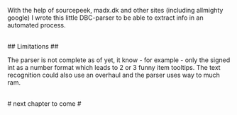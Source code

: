 With the help of sourcepeek, madx.dk and other sites (including allmighty google) I wrote this little DBC-parser to be able to extract info in an automated process.

<br />
## Limitations ##

The parser is not complete as of yet, it know - for example - only the signed int as a number format which leads to 2 or 3 funny item tooltips. The text recognition could also use an overhaul and the parser uses way to much ram.

<br />
# next chapter to come #